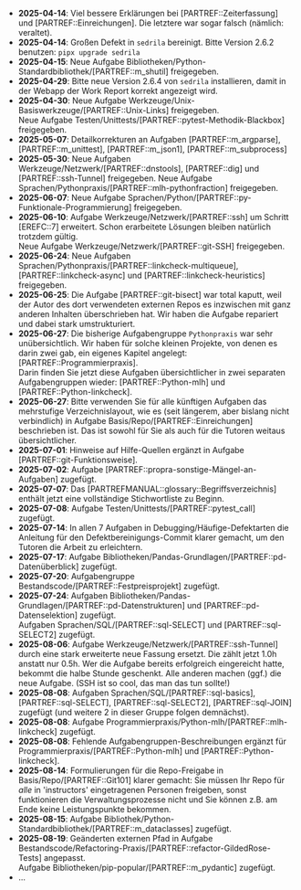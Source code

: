 - **2025-04-14**: Viel bessere Erklärungen bei [PARTREF::Zeiterfassung] und
  [PARTREF::Einreichungen]. Die letztere war sogar falsch (nämlich: veraltet).
- **2025-04-14**: Großen Defekt in `sedrila` bereinigt. Bitte Version 2.6.2 benutzen:
  `pipx upgrade sedrila`
- **2025-04-15**: Neue Aufgabe Bibliotheken/Python-Standardbibliothek/[PARTREF::m_shutil] freigegeben. 
- **2025-04-29**: Bitte neue Version 2.6.4 von `sedrila` installieren, damit in der Webapp der Work Report
  korrekt angezeigt wird.
- **2025-04-30**: Neue Aufgabe Werkzeuge/Unix-Basiswerkzeuge/[PARTREF::Unix-Links] freigegeben.  
  Neue Aufgabe Testen/Unittests/[PARTREF::pytest-Methodik-Blackbox] freigegeben.  
- **2025-05-07**: Detailkorrekturen an Aufgaben [PARTREF::m_argparse], [PARTREF::m_unittest],
  [PARTREF::m_json1], [PARTREF::m_subprocess]
- **2025-05-30**: Neue Aufgaben Werkzeuge/Netzwerk/[PARTREF::dnstools], [PARTREF::dig] 
  und [PARTREF::ssh-Tunnel] freigegeben.
  Neue Aufgabe Sprachen/Pythonpraxis/[PARTREF::mlh-pythonfraction] freigegeben. 
- **2025-06-07**: Neue Aufgabe Sprachen/Python/[PARTREF::py-Funktionale-Programmierung] freigegeben.
- **2025-06-10**: Aufgabe Werkzeuge/Netzwerk/[PARTREF::ssh] um Schritt [EREFC::7] erweitert.
  Schon erarbeitete Lösungen bleiben natürlich trotzdem gültig.  
  Neue Aufgabe Werkzeuge/Netzwerk/[PARTREF::git-SSH] freigegeben.
- **2025-06-24**: Neue Aufgaben Sprachen/Pythonpraxis/[PARTREF::linkcheck-multiqueue],
  [PARTREF::linkcheck-async] und
  [PARTREF::linkcheck-heuristics] freigegeben.
- **2025-06-25**: Die Aufgabe [PARTREF::git-bisect] war total kaputt, weil der Autor des dort
  verwendeten externen Repos es inzwischen mit ganz anderen Inhalten überschrieben hat.
  Wir haben die Aufgabe repariert und dabei stark umstrukturiert.
- **2025-06-27**: Die bisherige Aufgabengruppe `Pythonpraxis` war sehr unübersichtlich.
  Wir haben für solche kleinen Projekte, von denen es darin zwei gab, ein eigenes Kapitel angelegt:
  [PARTREF::Programmierpraxis].  
  Darin finden Sie jetzt diese Aufgaben übersichtlicher in zwei separaten Aufgabengruppen wieder:
  [PARTREF::Python-mlh] und [PARTREF::Python-linkcheck].
- **2025-06-27**: Bitte verwenden Sie für alle künftigen Aufgaben das mehrstufige Verzeichnislayout,
  wie es (seit längerem, aber bislang nicht verbindlich) in Aufgabe 
  Basis/Repo/[PARTREF::Einreichungen] beschrieben ist.
  Das ist sowohl für Sie als auch für die Tutoren weitaus übersichtlicher.
- **2025-07-01**: Hinweise auf Hilfe-Quellen ergänzt in Aufgabe [PARTREF::git-Funktionsweise].
- **2025-07-02**: Aufgabe [PARTREF::propra-sonstige-Mängel-an-Aufgaben] zugefügt.
- **2025-07-07**: Das [PARTREFMANUAL::glossary::Begriffsverzeichnis] enthält jetzt
  eine vollständige Stichwortliste zu Beginn.
- **2025-07-08**: Aufgabe Testen/Unittests/[PARTREF::pytest_call] zugefügt.
- **2025-07-14**: In allen 7 Aufgaben in Debugging/Häufige-Defektarten die Anleitung für den
  Defektbereinigungs-Commit klarer gemacht, um den Tutoren die Arbeit zu erleichtern.
- **2025-07-17**: Aufgabe Bibliotheken/Pandas-Grundlagen/[PARTREF::pd-Datenüberblick] zugefügt.
- **2025-07-20**: Aufgabengruppe Bestandscode/[PARTREF::Festpreisprojekt] zugefügt.
- **2025-07-24**: Aufgaben Bibliotheken/Pandas-Grundlagen/[PARTREF::pd-Datenstrukturen] und
  [PARTREF::pd-Datenselektion] zugefügt.  
  Aufgaben Sprachen/SQL/[PARTREF::sql-SELECT] und [PARTREF::sql-SELECT2] zugefügt.
- **2025-08-06**: Aufgabe Werkzeuge/Netzwerk/[PARTREF::ssh-Tunnel] durch eine stark erweiterte
  neue Fassung ersetzt. Die zählt jetzt 1.0h anstatt nur 0.5h. 
  Wer die Aufgabe bereits erfolgreich eingereicht hatte, bekommt die halbe Stunde geschenkt.
  Alle anderen machen (ggf.) die neue Aufgabe. (SSH ist so cool, das man das tun sollte!)
- **2025-08-08**: Aufgaben Sprachen/SQL/[PARTREF::sql-basics], 
  [PARTREF::sql-SELECT], [PARTREF::sql-SELECT2], [PARTREF::sql-JOIN] zugefügt
  (und weitere 2 in dieser Gruppe folgen demnächst).
- **2025-08-08**: Aufgabe Programmierpraxis/Python-mlh/[PARTREF::mlh-linkcheck] zugefügt.
- **2025-08-08**: Fehlende Aufgabengruppen-Beschreibungen ergänzt für
  Programmierpraxis/[PARTREF::Python-mlh] und [PARTREF::Python-linkcheck].
- **2025-08-14**: Formulierungen für die Repo-Freigabe in Basis/Repo/[PARTREF::Git101] klarer
  gemacht: Sie müssen Ihr Repo für _alle_ in 'instructors' eingetragenen Personen freigeben,
  sonst funktionieren die Verwaltungsprozesse nicht und Sie können z.B. am Ende keine Leistungspunkte
  bekommen.
- **2025-08-15**: Aufgabe Bibliothek/Python-Standardbibliothek/[PARTREF::m_dataclasses] zugefügt.
- **2025-08-19**: Geänderten externen Pfad in Aufgabe 
  Bestandscode/Refactoring-Praxis/[PARTREF::refactor-GildedRose-Tests] angepasst.  
  Aufgabe Bibliotheken/pip-popular/[PARTREF::m_pydantic] zugefügt.
- ...
